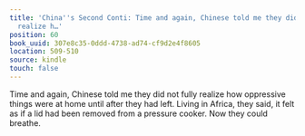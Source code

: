 ```yaml
---
title: 'China''s Second Conti: Time and again, Chinese told me they did not fully
  realize h…'
position: 60
book_uuid: 307e8c35-0ddd-4738-ad74-cf9d2e4f8605
location: 509-510
source: kindle
touch: false
---
```


Time and again, Chinese told me they did not fully realize how oppressive things were at home until after they had left. Living in Africa, they said, it felt as if a lid had been removed from a pressure cooker. Now they could breathe.